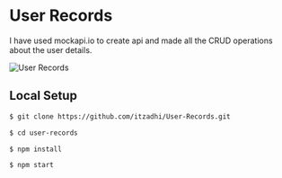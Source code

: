 # User Records

I have used mockapi.io to create api and made all the CRUD operations about the user details.

![User Records](https://github.com/itzadhi/User-Records/assets/72742240/77fb8f35-7400-457c-800e-2ad3c9479af3)


## Local Setup

```sh
$ git clone https://github.com/itzadhi/User-Records.git
```

```sh
$ cd user-records
```

```sh
$ npm install
```

```sh
$ npm start
```
